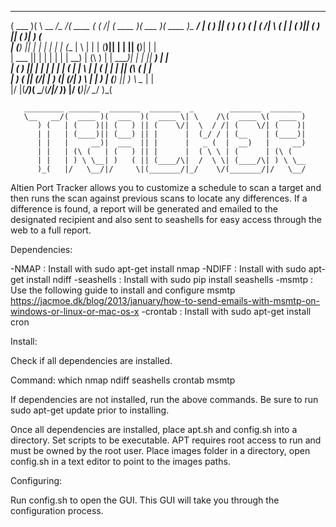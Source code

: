 

 _______  _    __________________ _______  _          _______  _______  _______ _________
(  ___  )( \   \__   __/\__   __/(  ____ \( (    /|  (  ____ )(  ___  )(  ____ )\__   __/
| (   ) || (      ) (      ) (   | (    \/|  \  ( |  | (    )|| (   ) || (    )|   ) (   
| (___) || |      | |      | |   | (__    |   \ | |  | (____)|| |   | || (____)|   | |   
|  ___  || |      | |      | |   |  __)   | (\ \) |  |  _____)| |   | ||     __)   | |   
| (   ) || |      | |      | |   | (      | | \   |  | (      | |   | || (\ (      | |   
| )   ( || (____/\| |   ___) (___| (____/\| )  \  |  | )      | (___) || ) \ \__   | |   
|/     \|(_______/)_(   \_______/(_______/|/    )_)  |/       (_______)|/   \__/   )_(   
                                                                                         
       _________ _______  _______  _______  _        _______  _______                       
       \__   __/(  ____ )(  ___  )(  ____ \| \    /\(  ____ \(  ____ )                      
          ) (   | (    )|| (   ) || (    \/|  \  / /| (    \/| (    )|                      
          | |   | (____)|| (___) || |      |  (_/ / | (__    | (____)|                      
          | |   |     __)|  ___  || |      |   _ (  |  __)   |     __)                      
          | |   | (\ (   | (   ) || |      |  ( \ \ | (      | (\ (                         
          | |   | ) \ \__| )   ( || (____/\|  /  \ \| (____/\| ) \ \__                      
          )_(   |/   \__/|/     \|(_______/|_/    \/(_______/|/   \__/                      
                                                                                         

Altien Port Tracker allows you to customize a schedule to scan a target and then runs the scan against previous scans to locate any differences. If a difference is found, a report will be generated and emailed to the designated recipient and also sent to seashells for easy access through the web to a full report.

Dependencies:

-NMAP : Install with sudo apt-get install nmap
-NDIFF : Install with sudo apt-get install ndiff
-seashells : Install with sudo pip install seashells
-msmtp : Use the following guide to install and configure msmtp https://jacmoe.dk/blog/2013/january/how-to-send-emails-with-msmtp-on-windows-or-linux-or-mac-os-x
-crontab : Install with sudo apt-get install cron

Install:

Check if all dependencies are installed.

Command:
which nmap ndiff seashells crontab msmtp

If dependencies are not installed, run the above commands. Be sure to run sudo apt-get update prior to installing.

Once all dependencies are installed, place apt.sh and config.sh into a directory. Set scripts to be executable. APT requires root access to run and must be owned by the root user. Place images folder in a directory, open config.sh in a text editor to point to the images paths.

Configuring:

Run config.sh to open the GUI. This GUI will take you through the configuration process.
